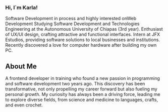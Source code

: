 ### Hi, I´m Karla!

Software Development in process and highly interested onWeb Development
Studying Software Development and Technologies Engineering at the Autonomous University of Chiapas (3rd year).
Enthusiast of UX/UI design, crafting attractive and functional interfaces.
Intern at JFX Estudios, providing software solutions to local businesses and institutions.
Recently discovered a love for computer hardware after building my own PC.

## About Me
A frontend developer in training who found a new passion in programming and software development two years ago. This discovery has been transformative, not only propelling my career forward but also fueling my personal growth. My curiosity has always been a driving force, leading me to explore diverse fields, from science and medicine to languages, crafts, and even crochet.

